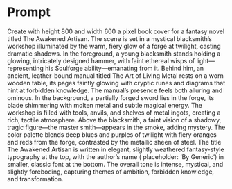 # Prompt

Create with height 800 and width 600 a pixel book cover for a fantasy novel titled The Awakened Artisan. The scene is
set in a mystical blacksmith’s workshop illuminated by the warm, fiery glow of a forge at twilight, casting dramatic
shadows. In the foreground, a young blacksmith stands holding a glowing, intricately designed hammer, with faint
ethereal wisps of light—representing his Soulforge ability—emanating from it. Behind him, an ancient, leather-bound
manual titled The Art of Living Metal rests on a worn wooden table, its pages faintly glowing with cryptic runes and
diagrams that hint at forbidden knowledge. The manual’s presence feels both alluring and ominous. In the background, a
partially forged sword lies in the forge, its blade shimmering with molten metal and subtle magical energy. The workshop
is filled with tools, anvils, and shelves of metal ingots, creating a rich, tactile atmosphere. Above the blacksmith, a
faint vision of a shadowy, tragic figure—the master smith—appears in the smoke, adding mystery. The color palette blends
deep blues and purples of twilight with fiery oranges and reds from the forge, contrasted by the metallic sheen of
steel. The title The Awakened Artisan is written in elegant, slightly weathered fantasy-style typography at the top,
with the author’s name ( placeholder: ‘By Generic’) in smaller, classic font at the bottom. The overall tone is intense,
mystical, and slightly foreboding, capturing themes of ambition, forbidden knowledge, and transformation.
